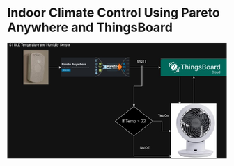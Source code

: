 # Indoor Climate Control Using Pareto Anywhere and ThingsBoard

![alt text](https://github.com/withabubaker/Indoor-Climate-Control-ParetoAnywhere-ThingsBoard/blob/main/img/Diagram.jpg)

